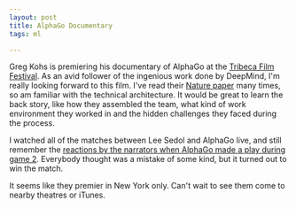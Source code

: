 ```yaml
---
layout: post
title: AlphaGo Documentary
tags: ml

---
```


Greg Kohs is premiering his documentary of AlphaGo at the [Tribeca Film Festival](https://tribecafilm.com/filmguide/alphago-2017). As an avid follower of the ingenious work done by DeepMind, I'm really looking forward to this film. I've read their [Nature paper](https://storage.googleapis.com/deepmind-media/alphago/AlphaGoNaturePaper.pdf) many times, so am familiar with the technical architecture. It would be great to learn the back story, like how they assembled the team, what kind of work environment they worked in and the hidden challenges they faced during the process.

I watched all of the matches between Lee Sedol and AlphaGo live, and still remember the [reactions by the narrators when AlphaGo made a play during game 2](https://www.youtube.com/watch?v=l-GsfyVCBu0&feature=youtu.be&t=1h18m13s). Everybody thought was a mistake of some kind, but it turned out to win the match.

It seems like they premier in New York only. Can't wait to see them come to nearby theatres or iTunes.

